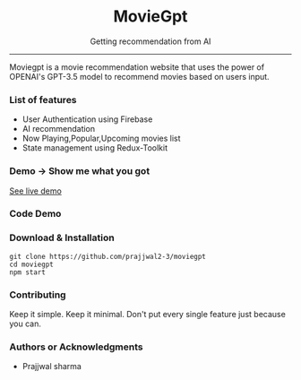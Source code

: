 

<h1 align="center"> MovieGpt</h1>

<p align="center">  Getting recommendation from AI </p>

<hr/>

<p> Moviegpt is a movie recommendation website that uses the power of OPENAI's GPT-3.5 model to recommend movies based on users input.</p>

<h3> List of features </h3>

<ul>
  <li>User Authentication using Firebase</li>
  <li>AI recommendation</li>
  <li>Now Playing,Popular,Upcoming movies list</li>
  <li>State management using Redux-Toolkit</li>
</ul>

<h3> Demo -> Show me what you got </h3>

<a href="https://moviegpt-5at.vercel.app/"> See live demo </a>



<h3> Code Demo </h3>



<h3> Download & Installation </h3>

```shell
git clone https://github.com/prajjwal2-3/moviegpt
cd moviegpt
npm start
```
<h3>Contributing</h3>
Keep it simple. Keep it minimal. Don't put every single feature just because you can.

<h3>Authors or Acknowledgments</h3>
<ul>
  <li>Prajjwal sharma</li>
</ul>


